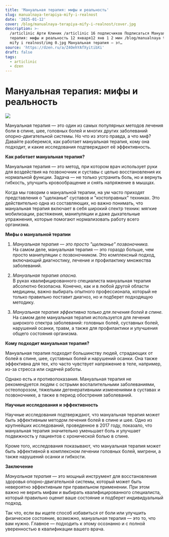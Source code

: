 ```yaml
---
title: 'Мануальная терапия: мифы и реальность'
slug: manualnaya-terapiya-mify-i-realnost
date: '2025-01-12'
cover: /blog/manualnaya-terapiya-mify-i-realnost/cover.jpg
description: >-
  /articlinic Арти Клиник /articlinic 16 подписчиков Подписаться Мануальная
  терапия: мифы и реальность 12 января12 янв 1 2 мин /blog/manualnaya terapiya
  mify i realnost/img 0.jpg Мануальная терапия — эт…
source: 'https://dzen.ru/a/Z4OehYAfXyitibXi'
draft: false
tags:
  - articlinic
  - dzen
---
```


# Мануальная терапия: мифы и реальность

![](/blog/manualnaya-terapiya-mify-i-realnost/img-0.jpg)

Мануальная терапия — это один из самых популярных методов лечения боли в спине, шее, головных болей и многих других заболеваний опорно-двигательной системы. Но что из этого правда, а что миф? Давайте разберемся, как работает мануальная терапия, кому она подходит, и какие исследования подтверждают её эффективность.  
  
**Как работает мануальная терапия?**  
  
Мануальная терапия — это метод, при котором врач использует руки для воздействия на позвоночник и суставы с целью восстановления их нормальной функции. Задача — не только устранить боль, но и вернуть гибкость, улучшить кровообращение и снять напряжение в мышцах.  
  
Когда мы говорим о мануальной терапии, на ум часто приходят представления о "щелканье" суставов и "костоправных" техниках. Это действительно одна из составляющих, но важно понимать, что мануальная терапия включает в себя широкий спектр техник: мягкие мобилизации, растяжения, манипуляции и даже дыхательные упражнения, которые помогают нормализовать работу всего организма.  
  
**Мифы о мануальной терапии**  
  
1. _Мануальная терапия — это просто "щелканье" позвоночника._  
На самом деле, мануальная терапия — это гораздо больше, чем просто манипуляции с позвоночником. Это комплексный подход, включающий диагностику, лечение и профилактику множества заболеваний.  
  
1. _Мануальная терапия опасна._  
В руках квалифицированного специалиста мануальная терапия абсолютно безопасна. Конечно, как и в любой другой области медицины, важно выбирать опытного профессионала, который не только правильно поставит диагноз, но и подберет подходящую методику.  
  
1. _Мануальная терапия эффективна только для лечения болей в спине._  
На самом деле мануальная терапия используется для лечения широкого спектра заболеваний: головных болей, суставных болей, нарушений осанки, травм, а также для профилактики и улучшения общего состояния организма.  
  
**Кому подходит мануальная терапия?**  
  
Мануальная терапия подходит большинству людей, страдающих от болей в спине, шее, суставных болей и нарушений осанки. Она также эффективна для тех, кто часто чувствует напряжение в теле, например, из-за стресса или сидячей работы.  
  
Однако есть и противопоказания. Мануальная терапия не рекомендуется людям с острыми воспалительными заболеваниями, остеопорозом, тяжелыми дегенеративными изменениями в суставах и позвоночнике, а также в период обострения заболеваний.  

**Научные исследования и эффективность**  
  
Научные исследования подтверждают, что мануальная терапия может быть эффективным методом лечения болей в спине и шее. Одно из крупнейших исследований, проведенное в 2017 году, показало, что мануальная терапия значительно уменьшает боль и улучшает подвижность у пациентов с хронической болью в спине.  
  
Кроме того, исследования показывают, что мануальная терапия может быть эффективной в комплексном лечении головных болей, мигрени, а также нарушений осанки и гибкости.  
  
**Заключение**  
  
_Мануальная терапия_ — это мощный инструмент для восстановления здоровья опорно-двигательной системы, который может быть невероятно эффективным при правильном применении. При этом важно не верить мифам и выбирать квалифицированного специалиста, который правильно оценит ваше состояние и подберет индивидуальный подход.  
  
Так что, если вы ищете способ избавиться от боли или улучшить физическое состояние, возможно, мануальная терапия — это то, что вам нужно. Главное — подходить к этому осознанно и с полной уверенностью в квалификации вашего врача.